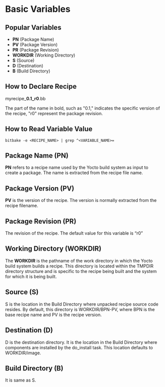 # Basic Variables

## Popular Variables

- **PN** (Package Name)
- **PV** (Package Version)
- **PR** (Package Revision)
- **WORKDIR** (Working Directory)
- **S** (Source)
- **D** (Destination)
- **B** (Build Directory)



## How to Declare Recipe

myrecipe_**0.1_r0**.bb

The part of the name in bold, such as "0.1," indicates the specific version of the recipe, "r0" represent the package revision.



## How to Read Variable Value

```
bitbake -e <RECIPE_NAME> | grep ^<VARIABLE_NAME>=
```

## Package Name (PN)

**PN** refers to a recipe name used by the Yocto build system as input to create a package. The name is extracted from the recipe file name.

## Package Version (PV)

**PV** is the version of the recipe. The version is normally extracted from the recipe filename.

## Package Revision (PR)

The revision of the recipe. The default value for this variable is “r0”

## Working Directory (WORKDIR)

The **WORKDIR** is the pathname of the work directory in which the Yocto build system builds a recipe. This directory is located within the TMPDIR directory structure and is specific to the recipe being built and the system for which it is being built.

## Source (S)

S is the location in the Build Directory where unpacked recipe source code resides. By default, this directory is WORKDIR/BPN-PV, where BPN is the base recipe name and PV is the recipe version.

## Destination (D)

D is the destination directory. It is the location in the Build Directory where components are installed by the do_install task. This location defaults to WORKDIR/image.

## Build Directory (B)

It is same as S.
